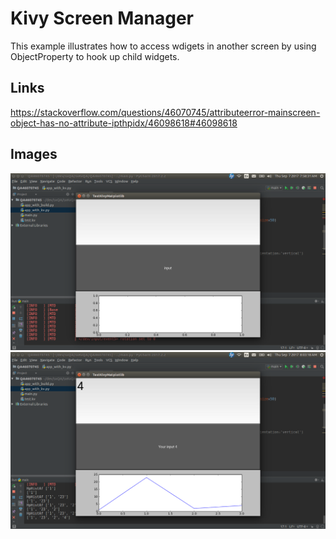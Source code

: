 # Kivy Screen Manager

This example illustrates how to access wdigets in another screen by using ObjectProperty to hook up child widgets.

## Links
https://stackoverflow.com/questions/46070745/attributeerror-mainscreen-object-has-no-attribute-ipthpidx/46098618#46098618

## Images
![App Startup](https://github.com/ikolim/StackExchange/blob/master/Python/Kivy/QA46070745/QA46070745-Img01-Startup.png "App Startup")
![Kivy Garden Matplotlib](https://github.com/ikolim/StackExchange/blob/master/Python/Kivy/QA46070745/QA46070745-Img02-Output.png "Kivy Garden Matplotlib")
